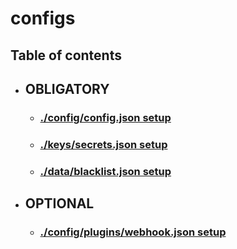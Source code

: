 # configs

## Table of contents

-   ## OBLIGATORY

    -   ### [./config/config.json setup](./config_/config.md)
    -   ### [./keys/secrets.json setup](./secrets.md)
    -   ### [./data/blacklist.json setup](./blacklist.md)

-   ## OPTIONAL

    -   ### [./config/plugins/webhook.json setup](./config_/plugins_/webhook_plugin.md)
